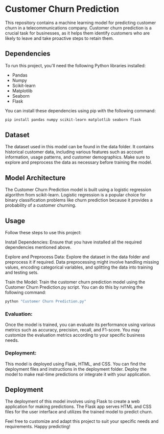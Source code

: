 # Customer Churn Prediction

This repository contains a machine learning model for predicting customer churn in a telecommunications company. Customer churn prediction is a crucial task for businesses, as it helps them identify customers who are likely to leave and take proactive steps to retain them.

## Dependencies
To run this project, you'll need the following Python libraries installed:

- Pandas
- Numpy
- Scikit-learn
- Matplotlib
- Seaborn
- Flask

You can install these dependencies using pip with the following command:

```bash
pip install pandas numpy scikit-learn matplotlib seaborn flask
```

## Dataset
The dataset used in this model can be found in the data folder. It contains historical customer data, including various features such as account information, usage patterns, and customer demographics. Make sure to explore and preprocess the data as necessary before training the model.

## Model Architecture
The Customer Churn Prediction model is built using a logistic regression algorithm from scikit-learn. Logistic regression is a popular choice for binary classification problems like churn prediction because it provides a probability of a customer churning.

## Usage
Follow these steps to use this project:

Install Dependencies: Ensure that you have installed all the required dependencies mentioned above.

Explore and Preprocess Data: Explore the dataset in the data folder and preprocess it if required. Data preprocessing might involve handling missing values, encoding categorical variables, and splitting the data into training and testing sets.

Train the Model: Train the customer churn prediction model using the Customer Churn Prediction.py script. You can do this by running the following command:

```bash
python "Customer Churn Prediction.py"
```
### Evaluation: 
Once the model is trained, you can evaluate its performance using various metrics such as accuracy, precision, recall, and F1-score. You may customize the evaluation metrics according to your specific business needs.

### Deployment: 
This model is deployed using Flask, HTML, and CSS. You can find the deployment files and instructions in the deployment folder. Deploy the model to make real-time predictions or integrate it with your application.

## Deployment
The deployment of this model involves using Flask to create a web application for making predictions. The Flask app serves HTML and CSS files for the user interface and utilizes the trained model to predict churn. 

Feel free to customize and adapt this project to suit your specific needs and requirements. Happy predicting!
